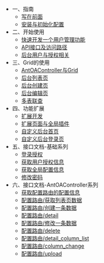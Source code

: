 * 一、指南
  * [写在前面](1/readme.md)
  * [安装与初始化配置](1/install.md)
* 二、开始使用
  * [快速开发一个用户管理功能](2/quick.md)
  * [API接口及访问路径](2/router.md)
  * [后台用户与授权相关](2/user.md)
* 三、Grid的使用
  * [AntOAController与Grid](3/grid.md)
  * [后台列表页](3/list.md)
  * [后台创建页](3/create.md)
  * [后台编辑页](3/edit.md)
  * [多表联查](3/join.md)
* 四、功能扩展
  * [扩展开发](4/extends.md)
  * [扩展页面与全局插件](4/page.md)
  * [自定义后台首页](4/home.md)
  * [自定义后台登录页](4/login.md)
* 五、接口文档-基础系列
  * [登录授权](5/auth_login.md)
  * [获取用户授权信息](5/auth_auth.md)
  * [获取全局配置信息](5/auth_config.md)
  * [修改密码](5/user_change_password.md)
* 六、接口文档-AntOAController系列
  * [获取配置路由的配置信息](5/config/grid_config.md)
  * [配置路由/获取列表页数据](5/config/list.md)
  * [配置路由/创建一条数据](5/config/create.md)
  * [配置路由/detail](5/config/detail.md)
  * [配置路由/修改一条数据](5/config/save.md)
  * [配置路由/delete](5/config/delete.md)
  * [配置路由/detail_column_list](5/config/detail_column_list.md)
  * [配置路由/column_change](5/config/column_change.md)
  * [配置路由/upload](5/config/upload.md)